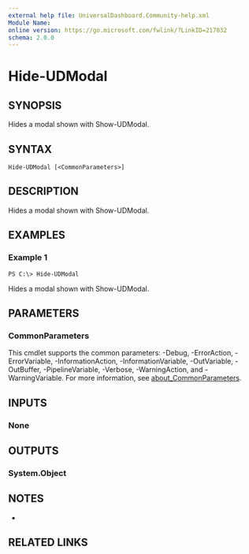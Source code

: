 ```yaml
---
external help file: UniversalDashboard.Community-help.xml
Module Name:
online version: https://go.microsoft.com/fwlink/?LinkID=217032
schema: 2.0.0
---
```


# Hide-UDModal

## SYNOPSIS
Hides a modal shown with Show-UDModal.

## SYNTAX

```
Hide-UDModal [<CommonParameters>]
```

## DESCRIPTION
Hides a modal shown with Show-UDModal.

## EXAMPLES

### Example 1
```
PS C:\> Hide-UDModal
```

Hides a modal shown with Show-UDModal.

## PARAMETERS

### CommonParameters
This cmdlet supports the common parameters: -Debug, -ErrorAction, -ErrorVariable, -InformationAction, -InformationVariable, -OutVariable, -OutBuffer, -PipelineVariable, -Verbose, -WarningAction, and -WarningVariable. For more information, see [about_CommonParameters](http://go.microsoft.com/fwlink/?LinkID=113216).

## INPUTS

### None
## OUTPUTS

### System.Object
## NOTES
*

## RELATED LINKS
